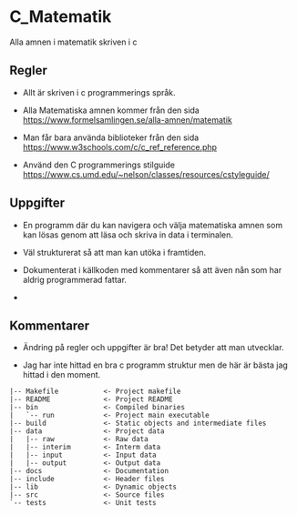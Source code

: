 # C_Matematik
 Alla amnen i matematik skriven i c

## Regler

-  Allt är skriven i c programmerings språk.

-  Alla Matematiska amnen kommer från den sida https://www.formelsamlingen.se/alla-amnen/matematik

-  Man får bara använda biblioteker från den sida https://www.w3schools.com/c/c_ref_reference.php

-  Använd den C programmerings stilguide https://www.cs.umd.edu/~nelson/classes/resources/cstyleguide/


## Uppgifter

-  En programm där du kan navigera och välja matematiska amnen som kan lösas genom att läsa och skriva in data i terminalen.

-  Väl strukturerat så att man kan utöka i framtiden.

-  Dokumenterat i källkoden med kommentarer så att även nån som har aldrig programmerad fattar.
-  


## Kommentarer

-  Ändring på regler och uppgifter är bra! Det betyder att man utvecklar.

-  Jag har inte hittad en bra c programm struktur men de här är bästa jag hittad i den moment.

```
|-- Makefile           <- Project makefile
|-- README             <- Project README
|-- bin                <- Compiled binaries
|   `-- run            <- Project main executable
|-- build              <- Static objects and intermediate files
|-- data               <- Project data
|   |-- raw            <- Raw data
|   |-- interim        <- Interm data
|   |-- input          <- Input data
|   |-- output         <- Output data
|-- docs               <- Documentation
|-- include            <- Header files
|-- lib                <- Dynamic objects
|-- src                <- Source files
`-- tests              <- Unit tests
```